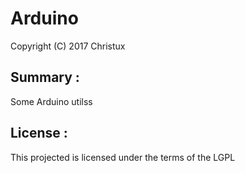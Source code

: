 # Arduino

Copyright (C) 2017 Christux

## Summary :

Some Arduino utilss


## License :

This projected is licensed under the terms of the LGPL
